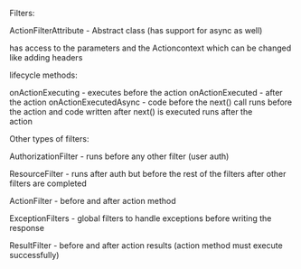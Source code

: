 Filters:

ActionFilterAttribute - Abstract class (has support for async as well)

has access to the parameters and the Actioncontext which can be changed like adding headers

lifecycle methods:

onActionExecuting - executes before the action
onActionExecuted - after the action
onActionExecutedAsync - code before the next() call runs before the action and code written after next() is executed runs after the    
                        action


Other types of filters:

AuthorizationFilter - runs before any other filter (user auth)

ResourceFilter - runs after auth but before the rest of the filters after other filters are completed

ActionFilter - before and after action method

ExceptionFilters - global filters to handle exceptions before writing the response

ResultFilter - before and after action results (action method must execute successfully)
